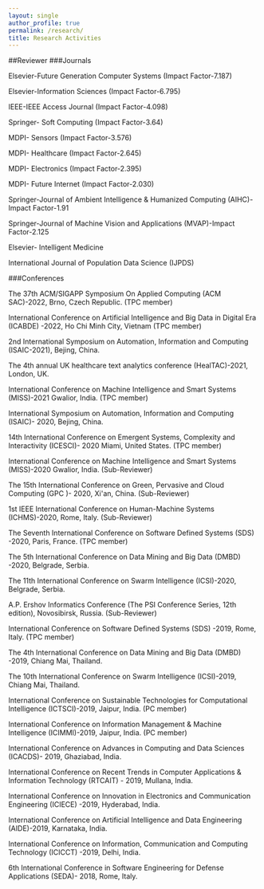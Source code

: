 ```yaml
---
layout: single
author_profile: true
permalink: /research/
title: Research Activities
---
```


##Reviewer
###Journals 

Elsevier-Future Generation Computer Systems (Impact Factor-7.187)

Elsevier-Information Sciences (Impact Factor-6.795)

IEEE-IEEE Access Journal (Impact Factor-4.098)

Springer- Soft Computing (Impact Factor-3.64)

MDPI- Sensors (Impact Factor-3.576)

MDPI- Healthcare (Impact Factor-2.645)

MDPI- Electronics (Impact Factor-2.395)

MDPI- Future Internet (Impact Factor-2.030)

Springer-Journal of Ambient Intelligence & Humanized Computing (AIHC)-Impact Factor-1.91

Springer-Journal of Machine Vision and Applications (MVAP)-Impact Factor-2.125

Elsevier- Intelligent Medicine

International Journal of Population Data Science (IJPDS)

###Conferences 

The 37th ACM/SIGAPP Symposium On Applied Computing (ACM SAC)-2022, Brno, Czech Republic. (TPC member)

International Conference on Artificial Intelligence and Big Data in Digital Era (ICABDE) -2022, Ho Chi Minh City, Vietnam (TPC member)

2nd International Symposium on Automation, Information and Computing (ISAIC-2021), Bejing, China.

The 4th annual UK healthcare text analytics conference (HealTAC)-2021, London, UK.

International Conference on Machine Intelligence and Smart Systems (MISS)-2021 Gwalior, India. (TPC member)

International Symposium on Automation, Information and Computing (ISAIC)- 2020, Bejing, China.

14th International Conference on Emergent Systems, Complexity and Interactivity (ICESCI)- 2020 Miami, United States. (TPC member)

International Conference on Machine Intelligence and Smart Systems (MISS)-2020 Gwalior, India. (Sub-Reviewer)

The 15th International Conference on Green, Pervasive and Cloud Computing (GPC )- 2020, Xi'an, China. (Sub-Reviewer)

1st IEEE International Conference on Human-Machine Systems (ICHMS)-2020, Rome, Italy. (Sub-Reviewer)

The Seventh International Conference on Software Defined Systems (SDS) -2020, Paris, France. (TPC member)

The 5th International Conference on Data Mining and Big Data (DMBD) -2020, Belgrade, Serbia.

The 11th International Conference on Swarm Intelligence (ICSI)-2020, Belgrade, Serbia.

A.P. Ershov Informatics Conference (The PSI Conference Series, 12th edition), Novosibirsk, Russia. (Sub-Reviewer)

International Conference on Software Defined Systems (SDS) -2019, Rome, Italy. (TPC member)

The 4th International Conference on Data Mining and Big Data (DMBD) -2019, Chiang Mai, Thailand.

The 10th International Conference on Swarm Intelligence (ICSI)-2019, Chiang Mai, Thailand.

International Conference on Sustainable Technologies for Computational Intelligence (ICTSCI)-2019, Jaipur, India. (PC member)

International Conference on Information Management & Machine Intelligence (ICIMMI)-2019, Jaipur, India. (PC member)

International Conference on Advances in Computing and Data Sciences (ICACDS)- 2019, Ghaziabad, India.

International Conference on Recent Trends in Computer Applications & Information Technology (RTCAIT) - 2019, Mullana, India.

International Conference on Innovation in Electronics and Communication Engineering (ICIECE) -2019, Hyderabad, India.

International Conference on Artificial Intelligence and Data Engineering (AIDE)-2019, Karnataka, India.

International Conference on Information, Communication and Computing Technology (ICICCT) -2019, Delhi, India.

6th International Conference in Software Engineering for Defense Applications (SEDA)- 2018, Rome, Italy.





